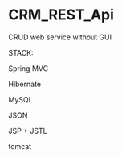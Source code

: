 # CRM_REST_Api
CRUD web service without GUI

STACK:

Spring MVC

Hibernate

MySQL

JSON

JSP + JSTL

tomcat
